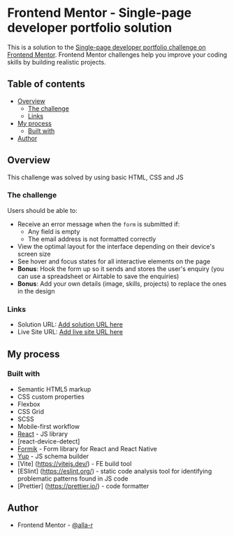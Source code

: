 # Frontend Mentor - Single-page developer portfolio solution

This is a solution to the [Single-page developer portfolio challenge on Frontend Mentor](https://www.frontendmentor.io/challenges/singlepage-developer-portfolio-bBVj2ZPi-x). Frontend Mentor challenges help you improve your coding skills by building realistic projects.

## Table of contents

- [Overview](#overview)
  - [The challenge](#the-challenge)
  - [Links](#links)
- [My process](#my-process)
  - [Built with](#built-with)
- [Author](#author)

## Overview

This challenge was solved by using basic HTML, CSS and JS

### The challenge

Users should be able to:

- Receive an error message when the `form` is submitted if:
  - Any field is empty
  - The email address is not formatted correctly
- View the optimal layout for the interface depending on their device's screen size
- See hover and focus states for all interactive elements on the page
- **Bonus**: Hook the form up so it sends and stores the user's enquiry (you can use a spreadsheet or Airtable to save the enquiries)
- **Bonus**: Add your own details (image, skills, projects) to replace the ones in the design

### Links

- Solution URL: [Add solution URL here](https://github.com/alla-r/FM-portfolio-react)
- Live Site URL: [Add live site URL here](https://your-live-site-url.com)

## My process

### Built with

- Semantic HTML5 markup
- CSS custom properties
- Flexbox
- CSS Grid
- SCSS
- Mobile-first workflow
- [React](https://reactjs.org/) - JS library
- [react-device-detect]
- [Formik](https://formik.org/) - Form library for React and React Native
- [Yup](https://www.npmjs.com/package/yup) - JS schema builder
- [Vite] (https://vitejs.dev/) - FE build tool
- [ESlint] (https://eslint.org/) - static code analysis tool for identifying problematic patterns found in JS code
- [Prettier] (https://prettier.io/) - code formatter

## Author

- Frontend Mentor - [@alla-r](https://www.frontendmentor.io/profile/alla-r)
